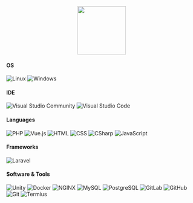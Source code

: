 <div align="center">
    <img src="https://media.tenor.com/H6hqrWmYxbIAAAAj/gura-gawr-gura.gif" style="width: 128px"></img>
</div>

#### OS
![Linux](https://img.shields.io/badge/Linux-orange?logo=linux&logoColor=white)
![Windows](https://img.shields.io/badge/Windows-blue)

#### IDE
![Visual Studio Community](https://img.shields.io/badge/Visual%20Studio%20Community-BB74D9)
![Visual Studio Code](https://img.shields.io/badge/Visual%20Studio%20Code-blue)

#### Languages
![PHP](https://img.shields.io/badge/PHP-8084b8?logo=php&logoColor=white)
![Vue.js](https://img.shields.io/badge/Vue.js-42B883?logo=vue.js&logoColor=white)
![HTML](https://img.shields.io/badge/HTML-F36E34?logo=html5&logoColor=white)
![CSS](https://img.shields.io/badge/CSS-0F97D6?logo=css3&logoColor=white)
![CSharp](https://img.shields.io/badge/C%23-BB74D9?logo=sharp&logoColor=white)
![JavaScript](https://img.shields.io/badge/JavaScript-F2CF41?logo=javascript&logoColor=white)

#### Frameworks
![Laravel](https://img.shields.io/badge/Laravel-F13B2F?logo=laravel&logoColor=white)

#### Software & Tools
![Unity](https://img.shields.io/badge/Unity-black?logo=unity&logoColor=white)
![Docker](https://img.shields.io/badge/Docker-006bc0?logo=docker&logoColor=white)
![NGINX](https://img.shields.io/badge/NGINX-009639?logo=nginx&logoColor=white)
![MySQL](https://img.shields.io/badge/MySQL-206C99?logo=mysql&logoColor=white)
![PostgreSQL](https://img.shields.io/badge/PostgreSQL-41719D?logo=postgresql&logoColor=white)
![GitLab](https://img.shields.io/badge/GitLab-E54E36?logo=gitlab&logoColor=white)
![GitHub](https://img.shields.io/badge/GitHub-black?logo=github&logoColor=white)
![Git](https://img.shields.io/badge/Git-F54D27?logo=git&logoColor=white)
![Termius](https://img.shields.io/badge/Termius-222434?logo=termius&logoColor=white)
